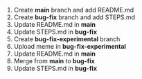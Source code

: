 1. Create **main** branch and add README.md
2. Create **bug-fix** branch and add STEPS.md
3. Update README.md in **main**
4. Update STEPS.md in **bug-fix**
5. Create **bug-fix-experimental** branch
6. Upload meme in **bug-fix-experimental**
7. Update README.md in **main**
8. Merge from **main** to **bug-fix**
9. Update STEPS.md in **bug-fix**
